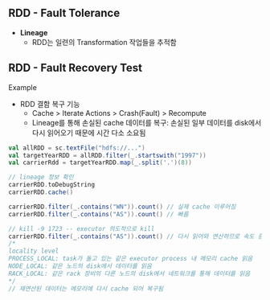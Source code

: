 ## RDD - Fault Tolerance

- **Lineage**
    - RDD는 일련의 Transformation 작업들을 추적함

## RDD - Fault Recovery Test

Example

- RDD 결함 복구 기능
    - Cache > Iterate Actions > Crash(Fault) > Recompute
    - Lineage를 통해 손실된 cache 데이터를 복구: 손실된 일부 데이터를 disk에서 다시 읽어오기 때문에 시간 다소 소요됨

```scala
val allRDD = sc.textFile("hdfs://...")
val targetYearRDD = allRDD.filter(_.startswith("1997"))
val carrierRdd = targetYearRDD.map(_.split('.')(8))

// lineage 정보 확인
carrierRDD.toDebugString
carrierRDD.cache()

carrierRDD.filter(_.contains("WN")).count() // 실제 cache 이루어짐
carrierRDD.filter(_.contains("AS")).count() // 빠름

// kill -9 1723 -- executor 의도적으로 kill
carrierRDD.filter(_.contains("AS")).count() // 다시 읽어와 연산하므로 속도 증가, Input 사이즈도 증가
/* 
locality level
PROCESS_LOCAL: task가 돌고 있는 같은 executor process 내 메모리 cache 읽음
NODE_LOCAL: 같은 노드의 disk에서 데이터를 읽음
RACK_LOCAL: 같은 rack 장비의 다른 노드의 disk에서 네트워크를 통해 데이터를 읽음
*/
// 재연산된 데이터는 메모리에 다시 cache 되어 복구됨
```